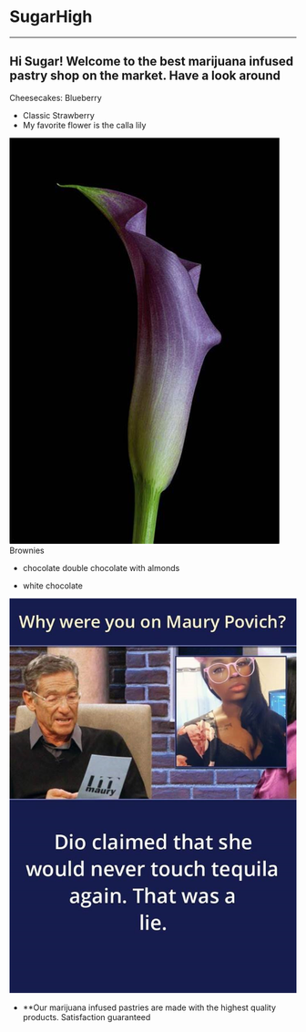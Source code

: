 # SugarHigh
----------------
## Hi Sugar! Welcome to the best marijuana infused pastry shop on the market. Have a look around

Cheesecakes:
Blueberry 
+ Classic
Strawberry 
+ My favorite flower is the calla lily

![Cheesecake](callalilly.jpg)
Brownies 
+ chocolate
double chocolate with almonds

+ white chocolate

![Brownies](dionne.png)



+ **Our marijuana infused pastries are made with the highest quality products. Satisfaction guaranteed





